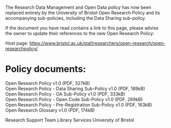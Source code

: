 The Research Data Management and Open Data policy has now been replaced entirely by the University of Bristol Open Research Policy and its accompanying sub-policies, including the Data Sharing sub-policy.  

If the document you have read contains a link to this page, please advise the owner to update their references to the new Open Research Policy:  

Host page: https://www.bristol.ac.uk/staf/researchers/open-research/open-researchpolicy/  

# Policy documents:  

Open Research Policy v1.0 (PDF, 327kB)   
Open Research Policy - Data Sharing Sub-Policy v1.0 (PDF, 189kB)   
Open Research Policy - OA Sub-Policy v1.0 (PDF, 333kB)   
Open Research Policy - Open Code Sub-Policy v1.0 (PDF, 269kB)   
Open Research Policy - Pre-Registration Sub-Policy v1.0 (PDF, 163kB)   
Open Research Glossary v1.0 (PDF, 174kB)  

Research Support Team Library Services University of Bristol  